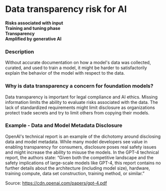 # Data transparency risk for AI

**Risks associated with input** \
**Training and tuning phase** \
**Transparency** \
**Amplified by generative AI**

### Description

Without accurate documentation on how a model's data was collected, curated, and used to train a model, it might be harder to satisfactorily explain the behavior of the model with respect to the data.

### Why is data transparency a concern for foundation models?

Data transparency is important for legal compliance and AI ethics. Missing information limits the ability to evaluate risks associated with the data. The lack of standardized requirements might limit disclosure as organizations protect trade secrets and try to limit others from copying their models.

### Example - Data and Model Metadata Disclosure

OpenAI's technical report is an example of the dichotomy around disclosing data and model metadata. While many model developers see value in enabling transparency for consumers, disclosure poses real safety issues and might increase the ability to misuse the models. In the GPT-4 technical report, the authors state: “Given both the competitive landscape and the safety implications of large-scale models like GPT-4, this report contains no further details about the architecture (including model size), hardware, training compute, data set construction, training method, or similar.”

Source: https://cdn.openai.com/papers/gpt-4.pdf